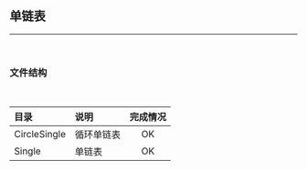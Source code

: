 ﻿## 单链表
----
<br>

### 文件结构

<br>

|目录|说明|完成情况
|:----|:----|:-------:|
CircleSingle|循环单链表|OK
Single|单链表|OK

